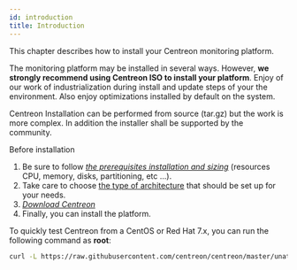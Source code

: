 ```yaml
---
id: introduction
title: Introduction
---
```


This chapter describes how to install your Centreon monitoring platform.

The monitoring platform may be installed in several ways. However, **we strongly recommend using Centreon ISO to install
your platform**. Enjoy of our work of industrialization during install and update steps of your the environment. Also
enjoy optimizations installed by default on the system.

Centreon Installation can be performed from source (tar.gz) but the work is more complex. In addition the installer
shall be supported by the community.

Before installation

1. Be sure to follow *[the prerequisites installation and sizing](prerequisites.html/#prerequisites)* (resources CPU, memory, disks,
partitioning, etc ...).
2. Take care to choose [the type of architecture](../architectures/standalone) that should be set up for your needs.
3. *[Download Centreon](https://download.centreon.com/)*
4. Finally, you can install the platform.

To quickly test Centreon from a CentOS or Red Hat 7.x, you can run the following command as **root**:

```Bash
curl -L https://raw.githubusercontent.com/centreon/centreon/master/unattended.sh | sh
```
